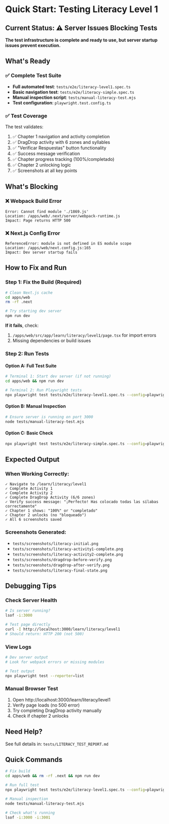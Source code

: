# Quick Start: Testing Literacy Level 1

## Current Status: ⚠️ Server Issues Blocking Tests

**The test infrastructure is complete and ready to use, but server startup issues prevent execution.**

## What's Ready

### ✅ Complete Test Suite
- **Full automated test**: `tests/e2e/literacy-level1.spec.ts`
- **Basic navigation test**: `tests/e2e/literacy-simple.spec.ts`
- **Manual inspection script**: `tests/manual-literacy-test.mjs`
- **Test configuration**: `playwright.test.config.ts`

### ✅ Test Coverage
The test validates:
1. ✅ Chapter 1 navigation and activity completion
2. ✅ DragDrop activity with 6 zones and syllables
3. ✅ "Verificar Respuestas" button functionality
4. ✅ Success message verification
5. ✅ Chapter progress tracking (100%/completado)
6. ✅ Chapter 2 unlocking logic
7. ✅ Screenshots at all key points

## What's Blocking

### ❌ Webpack Build Error
```
Error: Cannot find module './1869.js'
Location: /apps/web/.next/server/webpack-runtime.js
Impact: Page returns HTTP 500
```

### ❌ Next.js Config Error
```
ReferenceError: module is not defined in ES module scope
Location: /apps/web/next.config.js:165
Impact: Dev server startup fails
```

## How to Fix and Run

### Step 1: Fix the Build (Required)
```bash
# Clean Next.js cache
cd apps/web
rm -rf .next

# Try starting dev server
npm run dev
```

**If it fails**, check:
1. `/apps/web/src/app/learn/literacy/level1/page.tsx` for import errors
2. Missing dependencies or build issues

### Step 2: Run Tests

#### Option A: Full Test Suite
```bash
# Terminal 1: Start dev server (if not running)
cd apps/web && npm run dev

# Terminal 2: Run Playwright tests
npx playwright test tests/e2e/literacy-level1.spec.ts --config=playwright.test.config.ts --headed
```

#### Option B: Manual Inspection
```bash
# Ensure server is running on port 3000
node tests/manual-literacy-test.mjs
```

#### Option C: Basic Check
```bash
npx playwright test tests/e2e/literacy-simple.spec.ts --config=playwright.test.config.ts
```

## Expected Output

### When Working Correctly:
```
✓ Navigate to /learn/literacy/level1
✓ Complete Activity 1
✓ Complete Activity 2
✓ Complete DragDrop Activity (6/6 zones)
✓ Verify success message: "¡Perfecto! Has colocado todas las sílabas correctamente"
✓ Chapter 1 shows: "100%" or "completado"
✓ Chapter 2 unlocks (no "bloqueado")
✓ All 6 screenshots saved
```

### Screenshots Generated:
- `tests/screenshots/literacy-initial.png`
- `tests/screenshots/literacy-activity1-complete.png`
- `tests/screenshots/literacy-activity2-complete.png`
- `tests/screenshots/dragdrop-before-verify.png`
- `tests/screenshots/dragdrop-after-verify.png`
- `tests/screenshots/literacy-final-state.png`

## Debugging Tips

### Check Server Health
```bash
# Is server running?
lsof -i:3000

# Test page directly
curl -I http://localhost:3000/learn/literacy/level1
# Should return: HTTP 200 (not 500)
```

### View Logs
```bash
# Dev server output
# Look for webpack errors or missing modules

# Test output
npx playwright test --reporter=list
```

### Manual Browser Test
1. Open http://localhost:3000/learn/literacy/level1
2. Verify page loads (no 500 error)
3. Try completing DragDrop activity manually
4. Check if chapter 2 unlocks

## Need Help?

See full details in: `tests/LITERACY_TEST_REPORT.md`

## Quick Commands

```bash
# Fix build
cd apps/web && rm -rf .next && npm run dev

# Run full test
npx playwright test tests/e2e/literacy-level1.spec.ts --config=playwright.test.config.ts --headed

# Manual inspection
node tests/manual-literacy-test.mjs

# Check what's running
lsof -i:3000 -i:3001
```

